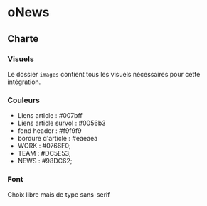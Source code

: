 # oNews

## Charte

### Visuels

Le dossier `images` contient tous les visuels nécessaires pour cette intégration.

### Couleurs

- Liens article : #007bff
- Liens article survol : #0056b3
- fond header : #f9f9f9
- bordure d'article : #eaeaea
- WORK : #0766F0;
- TEAM : #DC5E53;
- NEWS : #98DC62;

### Font

Choix libre mais de type sans-serif
